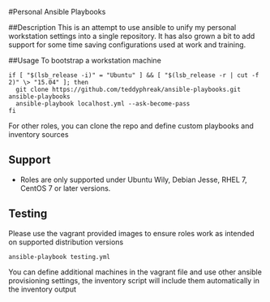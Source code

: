 #Personal Ansible Playbooks

##Description
This is an attempt to use ansible to unify my personal workstation settings into a single repository. It has also grown a bit to add support for some time saving configurations used at work and training.

##Usage
To bootstrap a workstation machine

```
if [ "$(lsb_release -i)" = "Ubuntu" ] && [ "$(lsb_release -r | cut -f 2)" \> "15.04" ]; then
  git clone https://github.com/teddyphreak/ansible-playbooks.git ansible-playbooks
  ansible-playbook localhost.yml --ask-become-pass
fi
```

For other roles, you can clone the repo and define custom playbooks and inventory sources

## Support
* Roles are only supported under Ubuntu Wily, Debian Jesse, RHEL 7, CentOS 7 or later versions.

## Testing
Please use the vagrant provided images to ensure roles work as intended on supported distribution versions

```
ansible-playbook testing.yml 
```

You can define additional machines in the vagrant file and use other ansible provisioning settings, the inventory script will include them automatically in the inventory output
